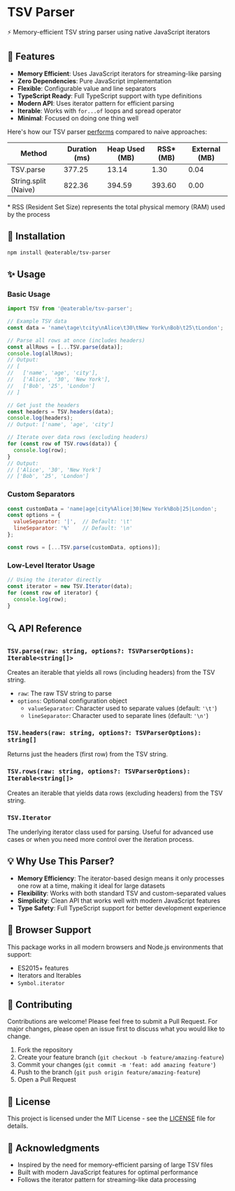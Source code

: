 # TSV Parser

⚡️ Memory-efficient TSV string parser using native JavaScript iterators

## 🌟 Features

- **Memory Efficient**: Uses JavaScript iterators for streaming-like parsing
- **Zero Dependencies**: Pure JavaScript implementation
- **Flexible**: Configurable value and line separators
- **TypeScript Ready**: Full TypeScript support with type definitions
- **Modern API**: Uses iterator pattern for efficient parsing
- **Iterable**: Works with `for...of` loops and spread operator
- **Minimal**: Focused on doing one thing well

Here's how our TSV parser [performs](scripts/membench.js) compared to naive approaches:

| Method                 | Duration (ms) | Heap Used (MB) | RSS* (MB) | External (MB) |
|------------------------|---------------|----------------|-----------|---------------|
| TSV.parse              | 377.25        | 13.14          | 1.30      | 0.04          |
| String.split (Naive)   | 822.36        | 394.59         | 393.60    | 0.00          |

\* RSS (Resident Set Size) represents the total physical memory (RAM) used by the process

## 🚀 Installation

```bash
npm install @eaterable/tsv-parser
```

## ✨ Usage

### Basic Usage

```javascript
import TSV from '@eaterable/tsv-parser';

// Example TSV data
const data = 'name\tage\tcity\nAlice\t30\tNew York\nBob\t25\tLondon';

// Parse all rows at once (includes headers)
const allRows = [...TSV.parse(data)];
console.log(allRows);
// Output:
// [
//   ['name', 'age', 'city'],
//   ['Alice', '30', 'New York'],
//   ['Bob', '25', 'London']
// ]

// Get just the headers
const headers = TSV.headers(data);
console.log(headers);
// Output: ['name', 'age', 'city']

// Iterate over data rows (excluding headers)
for (const row of TSV.rows(data)) {
  console.log(row);
}
// Output:
// ['Alice', '30', 'New York']
// ['Bob', '25', 'London']
```

### Custom Separators

```javascript
const customData = 'name|age|city%Alice|30|New York%Bob|25|London';
const options = {
  valueSeparator: '|',  // Default: '\t'
  lineSeparator: '%'    // Default: '\n'
};

const rows = [...TSV.parse(customData, options)];
```

### Low-Level Iterator Usage

```javascript
// Using the iterator directly
const iterator = new TSV.Iterator(data);
for (const row of iterator) {
  console.log(row);
}
```

## 🔍 API Reference

### `TSV.parse(raw: string, options?: TSVParserOptions): Iterable<string[]>`

Creates an iterable that yields all rows (including headers) from the TSV string.

- `raw`: The raw TSV string to parse
- `options`: Optional configuration object
  - `valueSeparator`: Character used to separate values (default: `'\t'`)
  - `lineSeparator`: Character used to separate lines (default: `'\n'`)

### `TSV.headers(raw: string, options?: TSVParserOptions): string[]`

Returns just the headers (first row) from the TSV string.

### `TSV.rows(raw: string, options?: TSVParserOptions): Iterable<string[]>`

Creates an iterable that yields data rows (excluding headers) from the TSV string.

### `TSV.Iterator`

The underlying iterator class used for parsing. Useful for advanced use cases or when you need more control over the iteration process.

## 💡 Why Use This Parser?

- **Memory Efficiency**: The iterator-based design means it only processes one row at a time, making it ideal for large datasets
- **Flexibility**: Works with both standard TSV and custom-separated values
- **Simplicity**: Clean API that works well with modern JavaScript features
- **Type Safety**: Full TypeScript support for better development experience

## 🔋 Browser Support

This package works in all modern browsers and Node.js environments that support:
- ES2015+ features
- Iterators and Iterables
- `Symbol.iterator`

## 🤝 Contributing

Contributions are welcome! Please feel free to submit a Pull Request. For major changes, please open an issue first to discuss what you would like to change.

1. Fork the repository
2. Create your feature branch (`git checkout -b feature/amazing-feature`)
3. Commit your changes (`git commit -m 'feat: add amazing feature'`)
4. Push to the branch (`git push origin feature/amazing-feature`)
5. Open a Pull Request

## 📝 License

This project is licensed under the MIT License - see the [LICENSE](LICENSE) file for details.

## 🙏 Acknowledgments

- Inspired by the need for memory-efficient parsing of large TSV files
- Built with modern JavaScript features for optimal performance
- Follows the iterator pattern for streaming-like data processing
